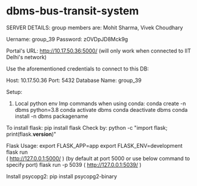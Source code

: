 # dbms-bus-transit-system

SERVER DETAILS:
group members are: Mohit Sharma, Vivek Choudhary

Uername: group_39
Password: zOVDpJD8Mck9g

Portal's URL: http://10.17.50.36:5000/
(will only work when connected to IIT Delhi's network)

Use the aforementioned credentials to connect to this DB:

Host: 10.17.50.36
Port: 5432
Database Name: group_39


Setup:
1) Local python env
Imp commands when using conda:
conda create -n dbms python=3.8
conda activate dbms
conda deactivate dbms
conda install -n dbms packagename

To install flask:
pip install flask
Check by:
python -c "import flask; print(flask.__version__)"

Flask Usage:
export FLASK_APP=app
export FLASK_ENV=development
flask run  
( http://127.0.0.1:5000/ )
(by default at port 5000 or use below command to specify port)
flask run -p 5039
( http://127.0.0.1:5039/ )

Install psycopg2:
pip install psycopg2-binary
